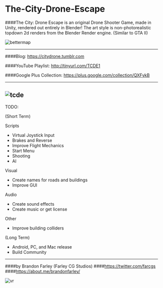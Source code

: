 # The-City-Drone-Escape


####The City: Drone Escape is an original Drone Shooter Game, made in Unity, rendered out entirely in Blender! The art style is non-photorealistic topdown 2d renders from the Blender Render engine. (Similar to GTA II)

![bettermap](https://cloud.githubusercontent.com/assets/5951330/20641243/c62a4238-b3a8-11e6-97bc-45ab8d8f49db.png)

----------------------

####Blog: https://citydrone.tumblr.com

####YouTube Playlist: http://tinyurl.com/TCDE1

####Google Plus Collection: https://plus.google.com/collection/QXFykB

----------------------
![tcde](https://cloud.githubusercontent.com/assets/5951330/20052209/cfb069b6-a487-11e6-8c78-812e336d2e19.png)
----------------------
TODO:

(Short Term) 

Scripts
- Virtual Joystick Input
- Brakes and Reverse
- Improve Flight Mechanics
- Start Menu
- Shooting
- AI

Visual
- Create names for roads and buildings
- Improve GUI

Audio
- Create sound effects
- Create music or get license

Other
- Improve building colliders  


(Long Term)

- Android, PC, and Mac release
- Build Community


----------------------
####by Brandon Farley (Farley CG Studios) 
####https://twitter.com/farcgs
####https://about.me/brandonfarley/

![vr](https://cloud.githubusercontent.com/assets/5951330/20641272/4d6ccd10-b3a9-11e6-92f7-16dc458da15b.gif)
